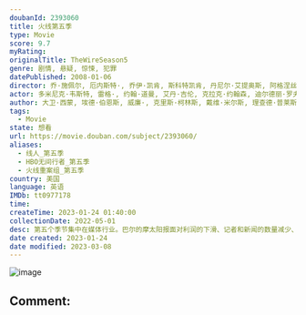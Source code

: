 ```yaml
---
doubanId: 2393060
title: 火线第五季
type: Movie
score: 9.7
myRating: 
originalTitle: TheWireSeason5
genre: 剧情, 悬疑, 惊悚, 犯罪
datePublished: 2008-01-06
director: 乔·施佩尔, 厄内斯特·, 乔伊·凯肯, 斯科特凯肯, 丹尼尔·艾提奥斯, 阿格涅丝卡·霍兰, 塞斯·曼恩, 多米尼克·韦斯特, 安东尼·海明威, 克拉克·约翰森
actor: 多米尼克·韦斯特, 雷格·, 约翰·道曼, 艾丹·吉伦, 克拉克·约翰森, 迪尔德丽·罗夫乔, 汤姆·麦卡锡, 克拉克·彼得斯, 维德尔·皮尔斯, 肖布朗, 乔·乌拉, 山姆·弗瑞德, 大卫·科斯塔贝尔, 安万·格洛弗, 菲利西亚·皮尔森, 德莱尼·威廉姆斯, 玛琳·巴雷特, 小伊塞亚·维特洛克, 迈克尔·卡斯洛夫, 科里·帕克·罗宾逊, 杰梅因·克劳福德, 尼尔·哈夫, 塞斯·吉列姆, 兰斯·莱迪克, 瑞克·奥托, 瑞安·桑兹, 罗伯特·珀提克, undefined, 马斯托罗·哈雷尔, 格林·特鲁曼, 罗斯科·奥尔曼, 梅兰妮·尼科尔斯, 比尔·雷蒙德, 拉蒙·罗德里格兹, 唐尼尔·罗林斯, 保罗·本, undefined, 科瓦米·帕特森, 安东尼·曼加诺, 克里斯·阿斯沃思, undefined, 伊萨·戴维斯, 索尼娅·孙, 哈桑·约翰逊, 伍德·哈里斯, 泰森·豪尔, 迈克尔·肯尼斯·威廉姆斯, 乍得·科尔曼, 弗兰基·费森, 艾米·莱安, 杰米·埃克托, 多米尼克·隆巴多兹, 迈克尔·里韦拉, undefined, undefined, 莎拉德萨热, 珍妮弗瑞安斯, 米雪帕瑞斯, 梅根·安德森, 威廉·, 格本加·阿金纳格贝, 本杰明·布希, 玛利亚·布鲁姆, 艾尔·布朗, 爱德华·, 托雷·奇尼, 安德烈·罗佑, 崔斯坦·瓦尔德斯, 凯莉·索恩, 马索·曼恩
author: 大卫·西蒙, 埃德·伯恩斯, 威廉·, 克里斯·柯林斯, 戴维·米尔斯, 理查德·普莱斯, 丹尼斯·勒翰, 乔治·佩勒卡诺斯
tags:
  - Movie
state: 想看
url: https://movie.douban.com/subject/2393060/
aliases:
  - 线人_第五季
  - HBO无间行者_第五季
  - 火线重案组_第五季
country: 美国
language: 英语
IMDb: tt0977178
time: 
createTime: 2023-01-24 01:40:00
collectionDate: 2022-05-01
desc: 第五个季节集中在媒体行业。巴尔的摩太阳报面对利润的下滑、记者和新闻的数量减少、新闻质量下降的困境，如何报道被杀流浪者的新闻专题。第四季结束后的十五个月，市长Carcetti削减警局预算缩减教育赤字迫...
date created: 2023-01-24
date modified: 2023-03-08
---
```


![image](p2177042077.jpg)

Comment:
---
